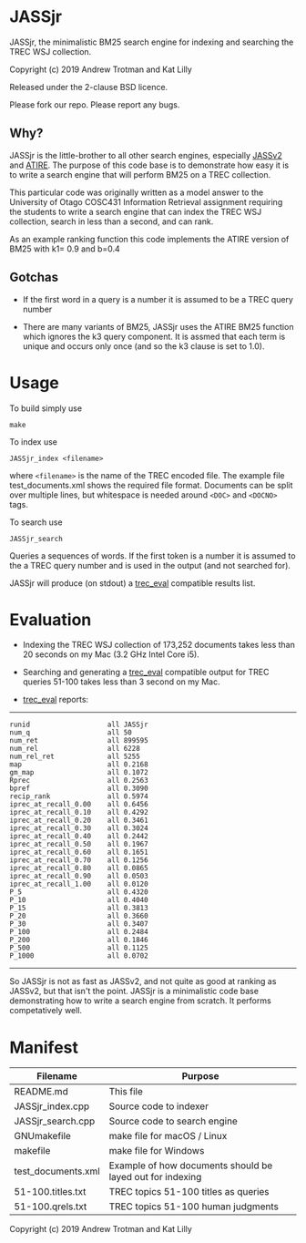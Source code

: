 # JASSjr #
JASSjr, the minimalistic BM25 search engine for indexing and searching the TREC WSJ collection.

Copyright (c) 2019 Andrew Trotman and Kat Lilly

Released under the 2-clause BSD licence.

Please fork our repo.  Please report any bugs.

## Why? ##
JASSjr is the little-brother to all other search engines, especially [JASSv2](https://github.com/andrewtrotman/JASSv2) and [ATIRE](http://atire.org).  The purpose of this code base is to demonstrate how easy it is to write a search engine that will perform BM25 on a TREC collection.

This particular code was originally written as a model answer to the University of Otago COSC431 Information Retrieval assignment requiring the students to write a search engine that can index the TREC WSJ collection, search in less than a second, and can rank.

As an example ranking function this code implements the ATIRE version of BM25 with k1= 0.9 and b=0.4

## Gotchas ##
* If the first word in a query is a number it is assumed to be a TREC query number

* There are many variants of BM25, JASSjr uses the ATIRE BM25 function which ignores the k3 query component.  It is assmed that each term is unique and occurs only once (and so the k3 clause is set to 1.0).

# Usage #
To build simply use

	make

To index use

	JASSjr_index <filename>
	
where `<filename>` is the name of the TREC encoded file.  The example file test_documents.xml shows the required file format.  Documents can be split over multiple lines, but whitespace is needed around `<DOC>` and `<DOCNO>` tags.

To search use

	JASSjr_search

Queries a sequences of words.  If the first token is a number it is assumed to the a TREC query number and is used in the output (and not searched for).

JASSjr will produce (on stdout) a [trec_eval](https://github.com/usnistgov/trec_eval) compatible results list.

# Evaluation #
* Indexing the TREC WSJ collection of 173,252 documents takes less than 20 seconds on my Mac (3.2 GHz Intel Core i5).

* Searching and generating a [trec_eval](https://github.com/usnistgov/trec_eval) compatible output for TREC queries 51-100 takes less than 3 second on my Mac.

* [trec_eval](https://github.com/usnistgov/trec_eval) reports:

---
	runid                 	all	JASSjr
	num_q                 	all	50
	num_ret               	all	899595
	num_rel               	all	6228
	num_rel_ret           	all	5255
	map                   	all	0.2168
	gm_map                	all	0.1072
	Rprec                 	all	0.2563
	bpref                 	all	0.3090
	recip_rank            	all	0.5974
	iprec_at_recall_0.00  	all	0.6456
	iprec_at_recall_0.10  	all	0.4292
	iprec_at_recall_0.20  	all	0.3461
	iprec_at_recall_0.30  	all	0.3024
	iprec_at_recall_0.40  	all	0.2442
	iprec_at_recall_0.50  	all	0.1967
	iprec_at_recall_0.60  	all	0.1651
	iprec_at_recall_0.70  	all	0.1256
	iprec_at_recall_0.80  	all	0.0865
	iprec_at_recall_0.90  	all	0.0503
	iprec_at_recall_1.00  	all	0.0120
	P_5                   	all	0.4320
	P_10                  	all	0.4040
	P_15                  	all	0.3813
	P_20                  	all	0.3660
	P_30                  	all	0.3407
	P_100                 	all	0.2484
	P_200                 	all	0.1846
	P_500                 	all	0.1125
	P_1000                	all	0.0702
---

So JASSjr is not as fast as JASSv2, and not quite as good at ranking as JASSv2, but that isn't the point.  JASSjr is a minimalistic code base demonstrating how to write a search engine from scratch.  It performs competatively well.


# Manifest #

| Filename | Purpose |
|------------|-----------|
| README.md | This file |
| JASSjr_index.cpp | Source code to indexer |
| JASSjr_search.cpp | Source code to search engine |
| GNUmakefile | make file for macOS / Linux |
| makefile | make file for Windows |
| test_documents.xml | Example of how documents should be layed out for indexing | 
| 51-100.titles.txt | TREC topics 51-100 titles as queries |
| 51-100.qrels.txt | TREC topics 51-100 human judgments |

Copyright (c) 2019 Andrew Trotman and Kat Lilly

